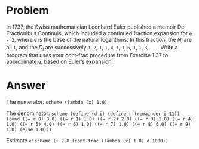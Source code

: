 # Problem

In 1737, the Swiss mathematician Leonhard Euler published a memoir De Fractionibus Continuis, which included a continued fraction expansion for `e - 2`, where `e` is the base of the natural logarithms. In this fraction, the $N_i$ are all `1`, and the $D_i$ are successively `1`, `2`, `1`, `1`, `4`, `1`, `1`, `6`, `1`, `1`, `8`, . . .. Write a program that uses your cont-frac procedure from Exercise 1.37 to approximate `e`, based on Euler’s expansion.

# Answer

The numerator:
    ```scheme
    (lambda (x) 1.0)
    ```

The denominator:
    ```scheme
    (define (d i)
      (define r (remainder i 11))
      (cond ((= r 0) 8.0)
            ((= r 1) 1.0)
            ((= r 2) 2.0)
            ((= r 3) 1.0)
            ((= r 4) 1.0)
            ((= r 5) 4.0)
            ((= r 6) 1.0)
            ((= r 7) 1.0)
            ((= r 8) 6.0)
            ((= r 9) 1.0)
            (else 1.0)))
    ```

Estimate `e`:
    ```scheme
    (+ 2.0
       (cont-frac (lambda (x) 1.0)
                  d
                  1000))
    ```
